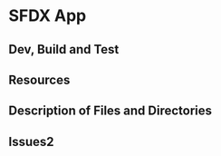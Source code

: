 # SFDX App

## Dev, Build and Test

## Resources

## Description of Files and Directories

## Issues2
